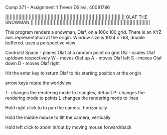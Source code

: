 Comp 371 - Assignment 1
Trevor DSilva, 40081786

|||||||||||||||||||||||||||||||||||||||||||||||||||||||||||||||||||||||||||||||
||                            OLAF THE SNOWMAN                               ||
|||||||||||||||||||||||||||||||||||||||||||||||||||||||||||||||||||||||||||||||

This program renders a snowman, Olaf, on a 100x 100 grid. There is an XYZ axis representation at the origin. 
Window size is 1024 x 768, double buffered.
uses a perspective view

Controls!
Space - places Olaf at a random point on grid
U/J - scales Olaf up/down respectively
W - moves Olaf up
A - moves Olaf left
S - moves Olaf down
D - moves Olaf right

Hit the enter key to return Olaf to his starting position at the origin 

arrow keys rotate the worldview

T- changes the rendering mode to triangles, default
P- changes the rendering mode to points
L changes the rendering mode to lines 

Hold right click to to pan the camera, horizontally

Hold the middle mouse to tilt the camera, vertically

Hold left click to zoom in/out by moving mouse forward/back


